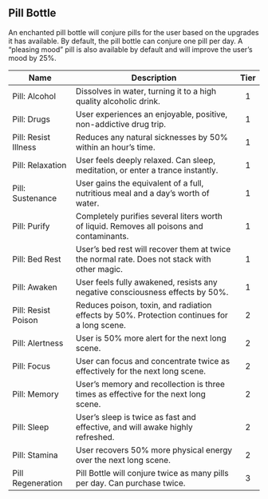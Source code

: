 ## Pill Bottle

An enchanted pill bottle will conjure pills for the user based on the upgrades it has available. By default, the pill bottle can conjure one pill per day. A “pleasing mood” pill is also available by default and will improve the user’s mood by 25%.

 **Name**             | **Description**                                                                              | **Tier** 
----------------------|----------------------------------------------------------------------------------------------|:--------:
 Pill: Alcohol        | Dissolves in water, turning it to a high quality alcoholic drink.                            | 1        
 Pill: Drugs          | User experiences an enjoyable, positive, non-addictive drug trip.                            | 1        
 Pill: Resist Illness | Reduces any natural sicknesses by 50% within an hour’s time.                                 | 1        
 Pill: Relaxation     | User feels deeply relaxed. Can sleep, meditation, or enter a trance instantly.               | 1        
 Pill: Sustenance     | User gains the equivalent of a full, nutritious meal and a day’s worth of water.             | 1        
 Pill: Purify         | Completely purifies several liters worth of liquid. Removes all poisons and contaminants.    | 1        
 Pill: Bed Rest       | User’s bed rest will recover them at twice the normal rate. Does not stack with other magic. | 1        
 Pill: Awaken         | User feels fully awakened, resists any negative consciousness effects by 50%.                | 1        
 Pill: Resist Poison  | Reduces poison, toxin, and radiation effects by 50%. Protection continues for a long scene.  | 2        
 Pill: Alertness      | User is 50% more alert for the next long scene.                                              | 2        
 Pill: Focus          | User can focus and concentrate twice as effectively for the next long scene.                 | 2        
 Pill: Memory         | User’s memory and recollection is three times as effective for the next long scene.          | 2        
 Pill: Sleep          | User’s sleep is twice as fast and effective, and will awake highly refreshed.                | 2        
 Pill: Stamina        | User recovers 50% more physical energy over the next long scene.                             | 2        
 Pill Regeneration    | Pill Bottle will conjure twice as many pills per day. Can purchase twice.                    | 3        
